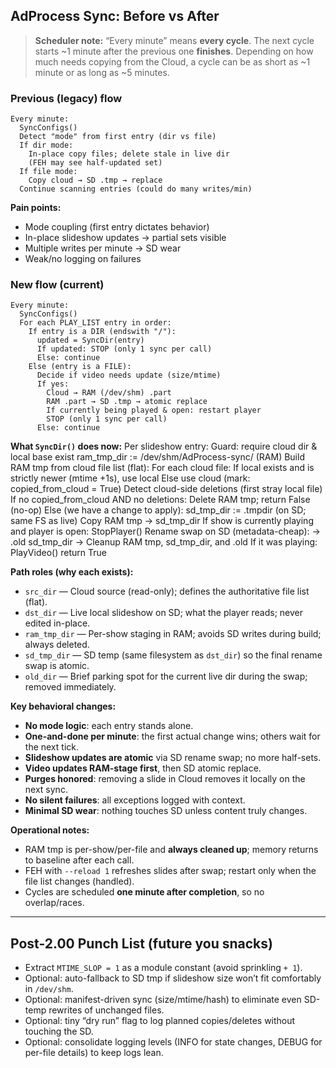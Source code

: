 ## AdProcess Sync: Before vs After
> **Scheduler note:** “Every minute” means **every cycle**. The next cycle starts ~1 minute after the previous one **finishes**. Depending on how much needs copying from the Cloud, a cycle can be as short as ~1 minute or as long as ~5 minutes.


### Previous (legacy) flow
    Every minute:
      SyncConfigs()
      Detect "mode" from first entry (dir vs file)
      If dir mode:
        In-place copy files; delete stale in live dir
        (FEH may see half-updated set)
      If file mode:
        Copy cloud → SD .tmp → replace
      Continue scanning entries (could do many writes/min)

**Pain points:**
- Mode coupling (first entry dictates behavior)
- In-place slideshow updates → partial sets visible
- Multiple writes per minute → SD wear
- Weak/no logging on failures

### New flow (current)
    Every minute:
      SyncConfigs()
      For each PLAY_LIST entry in order:
        If entry is a DIR (endswith "/"):
          updated = SyncDir(entry)
          If updated: STOP (only 1 sync per call)
          Else: continue
        Else (entry is a FILE):
          Decide if video needs update (size/mtime)
          If yes:
            Cloud → RAM (/dev/shm) .part
            RAM .part → SD .tmp → atomic replace
            If currently being played & open: restart player
            STOP (only 1 sync per call)
          Else: continue

**What `SyncDir()` does now:**
    Per slideshow entry:
      Guard: require cloud dir & local base exist
      ram_tmp_dir := /dev/shm/AdProcess-sync/<ShowName>  (RAM)
      Build RAM tmp from cloud file list (flat):
        For each cloud file:
          If local exists and is strictly newer (mtime +1s), use local
          Else use cloud (mark: copied_from_cloud = True)
      Detect cloud-side deletions (first stray local file)
      If no copied_from_cloud AND no deletions:
        Delete RAM tmp; return False (no-op)
      Else (we have a change to apply):
        sd_tmp_dir := <live dir>.tmpdir (on SD; same FS as live)
        Copy RAM tmp → sd_tmp_dir
        If show is currently playing and player is open: StopPlayer()
        Rename swap on SD (metadata-cheap):
          <live dir> → <live dir>.old
          sd_tmp_dir  → <live dir>
        Cleanup RAM tmp, sd_tmp_dir, and .old
        If it was playing: PlayVideo(<live dir>)
        return True

**Path roles (why each exists):**
- `src_dir` — Cloud source (read-only); defines the authoritative file list (flat).
- `dst_dir` — Live local slideshow on SD; what the player reads; never edited in-place.
- `ram_tmp_dir` — Per-show staging in RAM; avoids SD writes during build; always deleted.
- `sd_tmp_dir` — SD temp (same filesystem as `dst_dir`) so the final rename swap is atomic.
- `old_dir` — Brief parking spot for the current live dir during the swap; removed immediately.

**Key behavioral changes:**
- **No mode logic**: each entry stands alone.
- **One-and-done per minute**: the first actual change wins; others wait for the next tick.
- **Slideshow updates are atomic** via SD rename swap; no more half-sets.
- **Video updates RAM-stage first**, then SD atomic replace.
- **Purges honored**: removing a slide in Cloud removes it locally on the next sync.
- **No silent failures**: all exceptions logged with context.
- **Minimal SD wear**: nothing touches SD unless content truly changes.

**Operational notes:**
- RAM tmp is per-show/per-file and **always cleaned up**; memory returns to baseline after each call.
- FEH with `--reload 1` refreshes slides after swap; restart only when the file list changes (handled).
- Cycles are scheduled **one minute after completion**, so no overlap/races.

---

## Post-2.00 Punch List (future you snacks)
- Extract `MTIME_SLOP = 1` as a module constant (avoid sprinkling `+ 1`).
- Optional: auto-fallback to SD tmp if slideshow size won’t fit comfortably in `/dev/shm`.
- Optional: manifest-driven sync (size/mtime/hash) to eliminate even SD-temp rewrites of unchanged files.
- Optional: tiny “dry run” flag to log planned copies/deletes without touching the SD.
- Optional: consolidate logging levels (INFO for state changes, DEBUG for per-file details) to keep logs lean.
